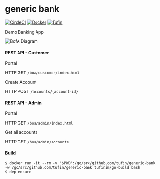 # generic bank
[![CircleCI](https://circleci.com/gh/Tufin/generic-bank.svg?style=shield&circle-token=dadfdb30201b7acdcfe4c91a2670536bd937c188)](https://circleci.com/gh/Tufin/generic-bank)
[![Docker](https://img.shields.io/docker/pulls/tufinim/generic-bank.svg)](https://hub.docker.com/r/tufinim/generic-bank/)
[![Tufin](https://orca.tufin.io/cia/generic-bank/world-trading/badges?image=tufinim/generic-bank&token=8d6b2171-7c9b-4253-b3c8-43908ccd4a80)](https://orca.tufin.io/ui/#/grid/scans;image=tufinim%2Fgeneric-bank)

Demo Banking App

![BofA Diagram](https://github.com/Tufin/bank-of-america/blob/master/BofA%20Diagram.png)


#### REST API - Customer
Portal

HTTP GET `/boa/customer/index.html`

Create Account

HTTP POST `/accounts/{account-id}`

#### REST API - Admin
Portal

HTTP GET `/boa/admin/index.html`

Get all accounts

HTTP GET `/boa/admin/accounts` 

#### Build
```
$ docker run -it --rm -v "$PWD":/go/src/github.com/tufin/generic-bank -w /go/src/github.com/tufin/generic-bank tufinim/go-build bash
$ dep ensure
```
